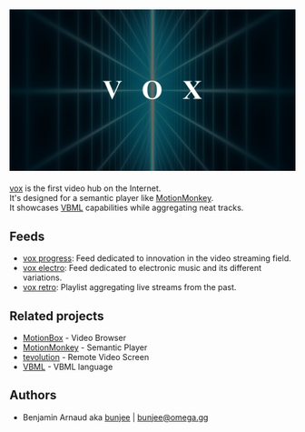 <a href="https://omega.gg/vox"><img src="dist/vox.png" alt="vox" width="512px"></a>
---

[vox](https://omega.gg/MotionBox) is the first video hub on the Internet.<br>
It's designed for a semantic player like [MotionMonkey](https://omega.gg/MotionMonkey).<br>
It showcases [VBML](https://omega.gg/VBML) capabilities while aggregating neat tracks.<br>

## Feeds

- [vox progress](playlist/progress.vbml): Feed dedicated to innovation in the video streaming field.
- [vox electro](playlist/electro.vbml): Feed dedicated to electronic music and its different variations.
- [vox retro](playlist/retro.vbml): Playlist aggregating live streams from the past.

## Related projects

- [MotionBox](https://omega.gg/MotionBox/sources) - Video Browser
- [MotionMonkey](https://omega.gg/MotionMonkey) - Semantic Player
- [tevolution](https://omega.gg/tevolution) - Remote Video Screen
- [VBML](https://omega.gg/vbml) - VBML language

## Authors

- Benjamin Arnaud aka [bunjee](https://bunjee.me) | <bunjee@omega.gg>
